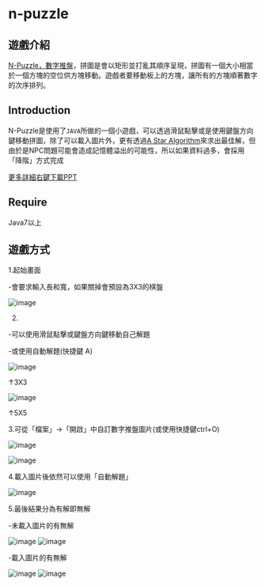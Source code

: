 # n-puzzle

遊戲介紹
---

[N-Puzzle，數字推盤](https://zh.wikipedia.org/wiki/%E6%95%B8%E5%AD%97%E6%8E%A8%E7%9B%A4%E9%81%8A%E6%88%B2)，拼圖是會以矩形並打亂其順序呈現，拼圖有一個大小相當於一個方塊的空位供方塊移動。遊戲者要移動板上的方塊，讓所有的方塊順著數字的次序排列。

Introduction
---

N-Puzzle是使用了`JAVA`所做的一個小遊戲，可以透過滑鼠點擊或是使用鍵盤方向鍵移動拼圖，除了可以載入圖片外，更有透過[A Star Algorithm](https://zh.wikipedia.org/wiki/A*%E7%AE%97%E6%B3%95)來求出最佳解，但由於是NPC問題可能會造成記憶體溢出的可能性，所以如果資料過多，會採用「降階」方式完成

[更多詳細右鍵下載PPT](https://github.com/jimmy801/n-puzzle/blob/master/Read%20me%20PPT/N-Puzzle%20PPT.pptx)

Require
---

Java7以上

遊戲方式
---

1.起始畫面

-會要求輸入長和寬，如果關掉會預設為3X3的棋盤

![image](https://github.com/jimmy801/n-puzzle/blob/master/Screenshot/00.png)

2.

-可以使用滑鼠點擊或鍵盤方向鍵移動自己解題

-或使用自動解題(快捷鍵 A)

![image](https://github.com/jimmy801/n-puzzle/blob/master/Screenshot/01-1.gif)

↑3X3

![image](https://github.com/jimmy801/n-puzzle/blob/master/Screenshot/01-2.gif)

↑5X5

3.可從「檔案」->「開啟」中自訂數字推盤圖片(或使用快捷鍵ctrl+O)

![image](https://github.com/jimmy801/n-puzzle/blob/master/Screenshot/02.jpg)

![image](https://github.com/jimmy801/n-puzzle/blob/master/Screenshot/03.png)

4.載入圖片後依然可以使用「自動解題」

![image](https://github.com/jimmy801/n-puzzle/blob/master/Screenshot/image%20auto%20solved.gif)

5.最後結果分為有解即無解

-未載入圖片的有無解

![image](https://github.com/jimmy801/n-puzzle/blob/master/Screenshot/Solved.png)
![image](https://github.com/jimmy801/n-puzzle/blob/master/Screenshot/No%20Solution.png)

-載入圖片的有無解

![image](https://github.com/jimmy801/n-puzzle/blob/master/Screenshot/Image%20Solved.jpg)
![image](https://github.com/jimmy801/n-puzzle/blob/master/Screenshot/Image%20No%20Solution.jpg)
